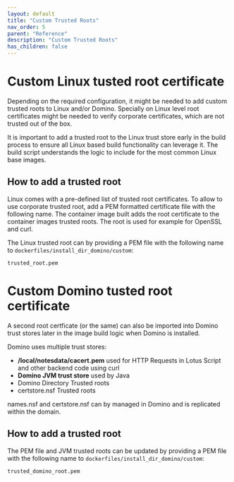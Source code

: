 ```yaml
---
layout: default
title: "Custom Trusted Roots"
nav_order: 5
parent: "Reference"
description: "Custom Trusted Roots"
has_children: false
---
```


# Custom Linux tusted root certificate

Depending on the required configuration, it might be needed to add custom trusted roots to Linux and/or Domino.
Specially on Linux level root certificates might be needed to verify corporate certificates, which are not trusted out of the box.

It is important to add a trusted root to the Linux trust store early in the build process to ensure all Linux based build functionality can leverage it.
The build script understands the logic to include for the most common Linux base images.


## How to add a trusted root

Linux comes with a pre-defined list of trusted root certificates.
To allow to use corporate trusted root, add a PEM formatted certificate file with the following name.
The container image built adds the root certificate to the container images trusted roots.
The root is used for example for OpenSSL and curl.

The Linux trusted root can by providing a PEM file with the following name to `dockerfiles/install_dir_domino/custom`:

```
trusted_root.pem
```


# Custom Domino tusted root certificate

A second root certficate (or the same) can also be imported into Domino trust stores later in the image build logic when Domino is installed.

Domino uses multiple trust stores:

- **/local/notesdata/cacert.pem** used for HTTP Requests in Lotus Script and other backend code using curl
- **Domino JVM trust store** used by Java
- Domino Directory Trusted roots
- certstore.nsf Trusted roots

names.nsf and certstore.nsf can by managed in Domino and is replicated within the domain.


## How to add a trusted root

The PEM file and JVM trusted roots can be updated by providing a PEM file with the following name to `dockerfiles/install_dir_domino/custom`:

```
trusted_domino_root.pem
```

